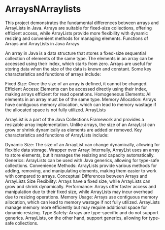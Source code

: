 # ArraysNArraylists
This project demonstrates the fundamental differences between arrays and ArrayLists in Java. Arrays are suitable for fixed-size collections, offering efficient access, while ArrayLists provide more flexibility with dynamic resizing and convenient methods for managing elements.
Functions of Arrays and ArrayLists in Java
Arrays

An array in Java is a data structure that stores a fixed-size sequential collection of elements of the same type. The elements in an array can be accessed using their index, which starts from zero. Arrays are useful for storing data when the size of the data is known and constant. Some key characteristics and functions of arrays include:

Fixed Size: Once the size of an array is defined, it cannot be changed.
Efficient Access: Elements can be accessed directly using their index, making arrays efficient for read operations.
Homogeneous Elements: All elements in an array must be of the same type.
Memory Allocation: Arrays have contiguous memory allocation, which can lead to memory wastage if the allocated space is not fully utilized.
ArrayLists

ArrayList is a part of the Java Collections Framework and provides a resizable array implementation. Unlike arrays, the size of an ArrayList can grow or shrink dynamically as elements are added or removed. Key characteristics and functions of ArrayLists include:

Dynamic Size: The size of an ArrayList can change dynamically, allowing for flexible data storage.
Wrapper over Array: Internally, ArrayList uses an array to store elements, but it manages the resizing and capacity automatically.
Generics: ArrayLists can be used with Java generics, allowing for type-safe collections.
Convenience Methods: ArrayLists provide various methods for adding, removing, and manipulating elements, making them easier to work with compared to arrays.
Conceptual Differences between Arrays and ArrayLists
Size Flexibility: Arrays have a fixed size, while ArrayLists can grow and shrink dynamically.
Performance: Arrays offer faster access and manipulation due to their fixed size, while ArrayLists may incur overhead due to resizing operations.
Memory Usage: Arrays use contiguous memory allocation, which can lead to memory wastage if not fully utilized. ArrayLists manage memory more efficiently but may require additional space for dynamic resizing.
Type Safety: Arrays are type-specific and do not support generics. ArrayLists, on the other hand, support generics, allowing for type-safe collections.
